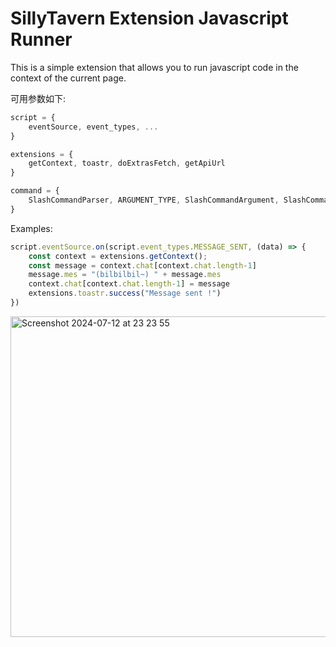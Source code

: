 # SillyTavern Extension Javascript Runner

This is a simple extension that allows you to run javascript code in the context of the current page.

可用参数如下:
```javascript
script = {
    eventSource, event_types, ...
}

extensions = {
    getContext, toastr, doExtrasFetch, getApiUrl
}

command = {
    SlashCommandParser, ARGUMENT_TYPE, SlashCommandArgument, SlashCommandNamedArgument
}
```

Examples:
```javascript
script.eventSource.on(script.event_types.MESSAGE_SENT, (data) => {
    const context = extensions.getContext();
    const message = context.chat[context.chat.length-1]
    message.mes = "(bilbilbil~) " + message.mes
    context.chat[context.chat.length-1] = message
    extensions.toastr.success("Message sent !")
})
```

<img width="513" alt="Screenshot 2024-07-12 at 23 23 55" src="https://github.com/user-attachments/assets/54fbdfe7-a111-4571-8eb5-e58deb78d547">
